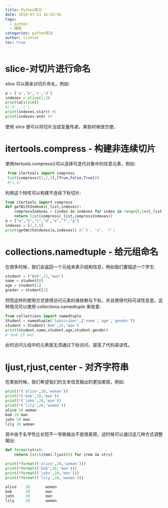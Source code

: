 ```yaml
---
title: Python笔记
date: 2018-07-23 16:32:56
tags:
  - python
  - 编程
categories: python笔记
author: lishion
toc: true
---
```


# slice-对切片进行命名

slice 可以用来对切片命名，例如:

```python
a = ['a','b','c','d']
indexes = slice(1,3)
print(a[slice])
#['b', 'c']
print(indexes.start) #1
print(indexes.end) #3
```

使用 slice 便可以将切片当成变量传递，某些时候很方便。

# itertools.compress - 构建非连续切片

使用itertools.compress()可以选择可迭代对象中的任意元素，例如:

```python
 from itertools import compress
 list(compress([1,2,3],[True,False,True]))
 #[1,3]
```

利用这个特性可以构建不连续下标切片:

```python
from itertools import compress
def getWithIndexes(_list,indexes):
    compressIndexes = [index in indexes for index in range(0,len(_list))]
    return list(compress(_list,compressIndexes))
a = ["a","b","c","d","e","f","g"]
indexes = [1,3,5]
print(getWithIndexes(a,indexes)) #['b', 'd', 'f']
```

# collections.namedtuple - 给元组命名 

在很多时候，我们会返回一个元组来表示结构信息，例如我们要描述一个学生:

``` python
student = ("Bob",23,"man")
name = student[0]
age = student[1]
gneder = student[2]
```

然而这样的使用方式使得访问元素的值依赖与下标，并且使得代码可读性变差。这种情况可以使用 collections.namedtuple 来改善:

``` python
from collections import namedtuple
Student = namedtuple('Subscriber',['name','age','gender'])
student = Student('Bob',25,'man')
print(student.name,student.age,student.gender)
# Ｂob 23 man
```

此时访问元组中的元素就无须通过下标访问，提高了代码易读性。

# ljust,rjust,center - 对齐字符串

在某些时候，我们希望我们的文本信息输出的更加美观，例如:

```python
print(*('alice',20,'woman'))
print(*('bob',20,'man'))
print(*('john',20,'man'))
print(*('lily',20,'woman'))
alice 20 woman
bob 20 man
john 20 man
lily 20 woman
```

其中由于名字性比长短不一导致输出不是很美观，这时候可以通过这几种方式调整输出:

```python
def format(strs):
    return [str(item).ljust(8) for item in strs]

print(*format(('alice',20,'woman')))
print(*format(('bob',20,'man')))
print(*format(('john',20,'man')))
print(*format(('lily',20,'woman')))

alice    20       woman
bob      20       man
john     20       man
lily     20       woman
```

